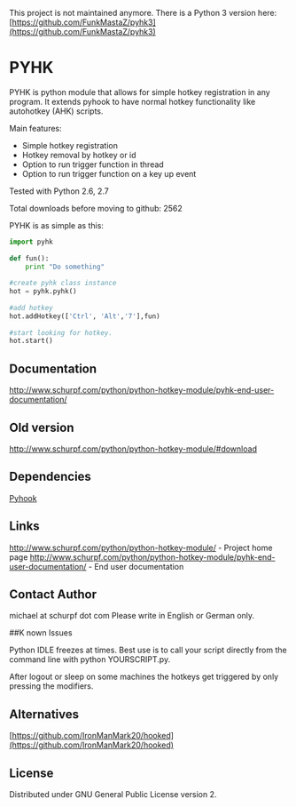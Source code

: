 This project is not maintained anymore. There is a Python 3 version here: [https://github.com/FunkMastaZ/pyhk3](https://github.com/FunkMastaZ/pyhk3)


# PYHK

PYHK is python module that allows for simple hotkey registration in any program.
It extends pyhook to have normal hotkey functionality like autohotkey (AHK) scripts.

Main features:
* Simple hotkey registration
* Hotkey removal by hotkey or id
* Option to run trigger function in thread
* Option to run trigger function on a key up event

Tested with Python 2.6, 2.7

Total downloads before moving to github: 2562

PYHK is as simple as this:

```python
import pyhk
 
def fun():
    print "Do something"
 
#create pyhk class instance
hot = pyhk.pyhk()
 
#add hotkey
hot.addHotkey(['Ctrl', 'Alt','7'],fun)
 
#start looking for hotkey.
hot.start()
```

## Documentation
http://www.schurpf.com/python/python-hotkey-module/pyhk-end-user-documentation/

## Old version
http://www.schurpf.com/python/python-hotkey-module/#download

## Dependencies
[Pyhook](http://sourceforge.net/apps/mediawiki/pyhook/index.php?title=Main_Page)

## Links

http://www.schurpf.com/python/python-hotkey-module/                        		- Project home page
http://www.schurpf.com/python/python-hotkey-module/pyhk-end-user-documentation/     - End user documentation

## Contact Author

michael at schurpf dot com
Please write in English or German only.

##K nown Issues

Python IDLE freezes at times. Best use is to call your script directly from the command line with python YOURSCRIPT.py.

After logout or sleep on some machines the hotkeys get triggered by only pressing the modifiers.

## Alternatives

[https://github.com/IronManMark20/hooked](https://github.com/IronManMark20/hooked)

## License

Distributed under GNU General Public License version 2.
